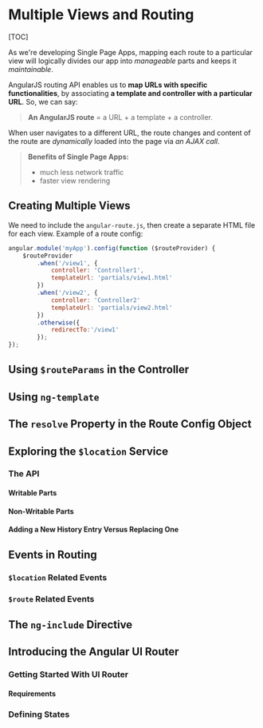 # Multiple Views and Routing

[TOC]

As we're developing Single Page Apps, mapping each route to a particular view will logically divides our app into *manageable* parts and keeps it *maintainable*.

AngularJS routing API enables us to **map URLs with specific functionalities**, by associating **a template and controller with a particular URL**. So, we can say:

> **An AngularJS route** = a URL + a template + a controller.

When user navigates to a different URL, the route changes and content of the route are *dynamically* loaded into the page via *an AJAX call*.

> **Benefits of Single Page Apps:**
> - much less network traffic
> - faster view rendering

## Creating Multiple Views

We need to include the `angular-route.js`, then create a separate HTML file for each view. Example of a route config:

```JavaScript
angular.module('myApp').config(function ($routeProvider) {
	$routeProvider
		.when('/view1', {
			controller: 'Controller1',
			templateUrl: 'partials/view1.html'
		})
		.when('/view2', {
			controller: 'Controller2'
			templateUrl: 'partials/view2.html'
		})
		.otherwise({
			redirectTo:'/view1'
		});
});
```

## Using `$routeParams` in the Controller
## Using `ng-template`
## The `resolve` Property in the Route Config Object
## Exploring the `$location` Service
### The API
#### Writable Parts
#### Non-Writable Parts
#### Adding a New History Entry Versus Replacing One
## Events in Routing
### `$location` Related Events
### `$route` Related Events
## The `ng-include` Directive
## Introducing the Angular UI Router
### Getting Started With UI Router
#### Requirements
### Defining States